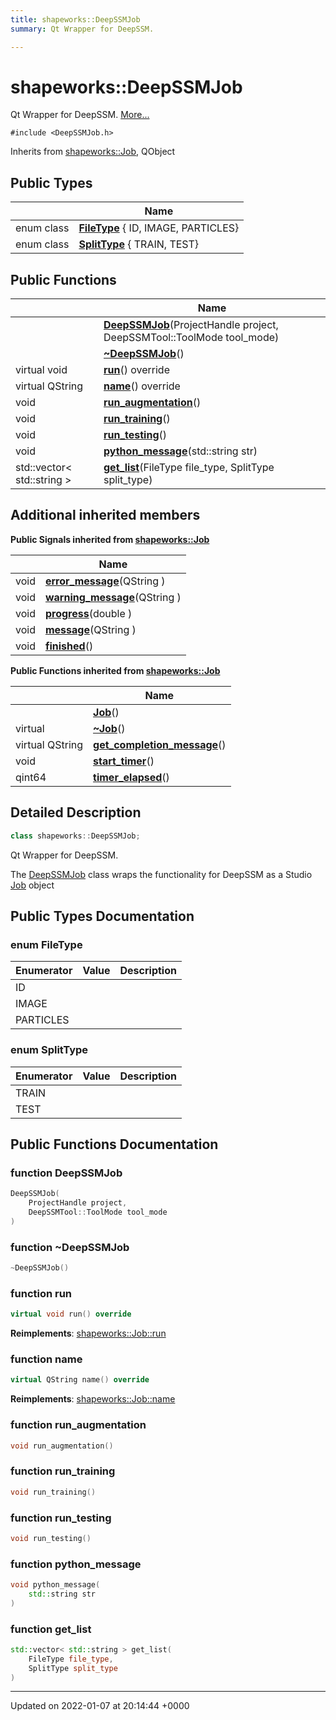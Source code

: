 ```yaml
---
title: shapeworks::DeepSSMJob
summary: Qt Wrapper for DeepSSM. 

---
```


# shapeworks::DeepSSMJob



Qt Wrapper for DeepSSM.  [More...](#detailed-description)


`#include <DeepSSMJob.h>`

Inherits from [shapeworks::Job](../Classes/classshapeworks_1_1Job.md), QObject

## Public Types

|                | Name           |
| -------------- | -------------- |
| enum class| **[FileType](../Classes/classshapeworks_1_1DeepSSMJob.md#enum-filetype)** { ID, IMAGE, PARTICLES} |
| enum class| **[SplitType](../Classes/classshapeworks_1_1DeepSSMJob.md#enum-splittype)** { TRAIN, TEST} |

## Public Functions

|                | Name           |
| -------------- | -------------- |
| | **[DeepSSMJob](../Classes/classshapeworks_1_1DeepSSMJob.md#function-deepssmjob)**(ProjectHandle project, DeepSSMTool::ToolMode tool_mode) |
| | **[~DeepSSMJob](../Classes/classshapeworks_1_1DeepSSMJob.md#function-~deepssmjob)**() |
| virtual void | **[run](../Classes/classshapeworks_1_1DeepSSMJob.md#function-run)**() override |
| virtual QString | **[name](../Classes/classshapeworks_1_1DeepSSMJob.md#function-name)**() override |
| void | **[run_augmentation](../Classes/classshapeworks_1_1DeepSSMJob.md#function-run-augmentation)**() |
| void | **[run_training](../Classes/classshapeworks_1_1DeepSSMJob.md#function-run-training)**() |
| void | **[run_testing](../Classes/classshapeworks_1_1DeepSSMJob.md#function-run-testing)**() |
| void | **[python_message](../Classes/classshapeworks_1_1DeepSSMJob.md#function-python-message)**(std::string str) |
| std::vector< std::string > | **[get_list](../Classes/classshapeworks_1_1DeepSSMJob.md#function-get-list)**(FileType file_type, SplitType split_type) |

## Additional inherited members

**Public Signals inherited from [shapeworks::Job](../Classes/classshapeworks_1_1Job.md)**

|                | Name           |
| -------------- | -------------- |
| void | **[error_message](../Classes/classshapeworks_1_1Job.md#signal-error-message)**(QString ) |
| void | **[warning_message](../Classes/classshapeworks_1_1Job.md#signal-warning-message)**(QString ) |
| void | **[progress](../Classes/classshapeworks_1_1Job.md#signal-progress)**(double ) |
| void | **[message](../Classes/classshapeworks_1_1Job.md#signal-message)**(QString ) |
| void | **[finished](../Classes/classshapeworks_1_1Job.md#signal-finished)**() |

**Public Functions inherited from [shapeworks::Job](../Classes/classshapeworks_1_1Job.md)**

|                | Name           |
| -------------- | -------------- |
| | **[Job](../Classes/classshapeworks_1_1Job.md#function-job)**() |
| virtual | **[~Job](../Classes/classshapeworks_1_1Job.md#function-~job)**() |
| virtual QString | **[get_completion_message](../Classes/classshapeworks_1_1Job.md#function-get-completion-message)**() |
| void | **[start_timer](../Classes/classshapeworks_1_1Job.md#function-start-timer)**() |
| qint64 | **[timer_elapsed](../Classes/classshapeworks_1_1Job.md#function-timer-elapsed)**() |


## Detailed Description

```cpp
class shapeworks::DeepSSMJob;
```

Qt Wrapper for DeepSSM. 

The [DeepSSMJob](../Classes/classshapeworks_1_1DeepSSMJob.md) class wraps the functionality for DeepSSM as a Studio [Job](../Classes/classshapeworks_1_1Job.md) object 

## Public Types Documentation

### enum FileType

| Enumerator | Value | Description |
| ---------- | ----- | ----------- |
| ID | |   |
| IMAGE | |   |
| PARTICLES | |   |




### enum SplitType

| Enumerator | Value | Description |
| ---------- | ----- | ----------- |
| TRAIN | |   |
| TEST | |   |




## Public Functions Documentation

### function DeepSSMJob

```cpp
DeepSSMJob(
    ProjectHandle project,
    DeepSSMTool::ToolMode tool_mode
)
```


### function ~DeepSSMJob

```cpp
~DeepSSMJob()
```


### function run

```cpp
virtual void run() override
```


**Reimplements**: [shapeworks::Job::run](../Classes/classshapeworks_1_1Job.md#function-run)


### function name

```cpp
virtual QString name() override
```


**Reimplements**: [shapeworks::Job::name](../Classes/classshapeworks_1_1Job.md#function-name)


### function run_augmentation

```cpp
void run_augmentation()
```


### function run_training

```cpp
void run_training()
```


### function run_testing

```cpp
void run_testing()
```


### function python_message

```cpp
void python_message(
    std::string str
)
```


### function get_list

```cpp
std::vector< std::string > get_list(
    FileType file_type,
    SplitType split_type
)
```


-------------------------------

Updated on 2022-01-07 at 20:14:44 +0000